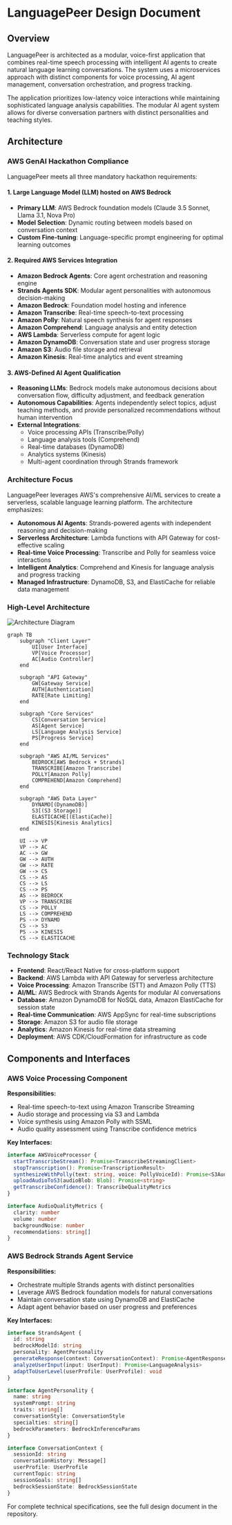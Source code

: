 # LanguagePeer Design Document

## Overview

LanguagePeer is architected as a modular, voice-first application that combines real-time speech processing with intelligent AI agents to create natural language learning conversations. The system uses a microservices approach with distinct components for voice processing, AI agent management, conversation orchestration, and progress tracking.

The application prioritizes low-latency voice interactions while maintaining sophisticated language analysis capabilities. The modular AI agent system allows for diverse conversation partners with distinct personalities and teaching styles.

## Architecture

### AWS GenAI Hackathon Compliance

LanguagePeer meets all three mandatory hackathon requirements:

#### 1. Large Language Model (LLM) hosted on AWS Bedrock
- **Primary LLM**: AWS Bedrock foundation models (Claude 3.5 Sonnet, Llama 3.1, Nova Pro)
- **Model Selection**: Dynamic routing between models based on conversation context
- **Custom Fine-tuning**: Language-specific prompt engineering for optimal learning outcomes

#### 2. Required AWS Services Integration
- **Amazon Bedrock Agents**: Core agent orchestration and reasoning engine
- **Strands Agents SDK**: Modular agent personalities with autonomous decision-making
- **Amazon Bedrock**: Foundation model hosting and inference
- **Amazon Transcribe**: Real-time speech-to-text processing
- **Amazon Polly**: Natural speech synthesis for agent responses
- **Amazon Comprehend**: Language analysis and entity detection
- **AWS Lambda**: Serverless compute for agent logic
- **Amazon DynamoDB**: Conversation state and user progress storage
- **Amazon S3**: Audio file storage and retrieval
- **Amazon Kinesis**: Real-time analytics and event streaming

#### 3. AWS-Defined AI Agent Qualification
- **Reasoning LLMs**: Bedrock models make autonomous decisions about conversation flow, difficulty adjustment, and feedback generation
- **Autonomous Capabilities**: Agents independently select topics, adjust teaching methods, and provide personalized recommendations without human intervention
- **External Integrations**: 
  - Voice processing APIs (Transcribe/Polly)
  - Language analysis tools (Comprehend)
  - Real-time databases (DynamoDB)
  - Analytics systems (Kinesis)
  - Multi-agent coordination through Strands framework

### Architecture Focus

LanguagePeer leverages AWS's comprehensive AI/ML services to create a serverless, scalable language learning platform. The architecture emphasizes:

- **Autonomous AI Agents**: Strands-powered agents with independent reasoning and decision-making
- **Serverless Architecture**: Lambda functions with API Gateway for cost-effective scaling
- **Real-time Voice Processing**: Transcribe and Polly for seamless voice interactions
- **Intelligent Analytics**: Comprehend and Kinesis for language analysis and progress tracking
- **Managed Infrastructure**: DynamoDB, S3, and ElastiCache for reliable data management

### High-Level Architecture

![Architecture Diagram](architecture-diagram.png)

```mermaid
graph TB
    subgraph "Client Layer"
        UI[User Interface]
        VP[Voice Processor]
        AC[Audio Controller]
    end
    
    subgraph "API Gateway"
        GW[Gateway Service]
        AUTH[Authentication]
        RATE[Rate Limiting]
    end
    
    subgraph "Core Services"
        CS[Conversation Service]
        AS[Agent Service]
        LS[Language Analysis Service]
        PS[Progress Service]
    end
    
    subgraph "AWS AI/ML Services"
        BEDROCK[AWS Bedrock + Strands]
        TRANSCRIBE[Amazon Transcribe]
        POLLY[Amazon Polly]
        COMPREHEND[Amazon Comprehend]
    end
    
    subgraph "AWS Data Layer"
        DYNAMO[(DynamoDB)]
        S3[(S3 Storage)]
        ELASTICACHE[(ElastiCache)]
        KINESIS[Kinesis Analytics]
    end
    
    UI --> VP
    VP --> AC
    AC --> GW
    GW --> AUTH
    GW --> RATE
    GW --> CS
    CS --> AS
    CS --> LS
    CS --> PS
    AS --> BEDROCK
    VP --> TRANSCRIBE
    CS --> POLLY
    LS --> COMPREHEND
    PS --> DYNAMO
    CS --> S3
    PS --> KINESIS
    CS --> ELASTICACHE
```

### Technology Stack

- **Frontend**: React/React Native for cross-platform support
- **Backend**: AWS Lambda with API Gateway for serverless architecture
- **Voice Processing**: Amazon Transcribe (STT) and Amazon Polly (TTS)
- **AI/ML**: AWS Bedrock with Strands Agents for modular AI conversations
- **Database**: Amazon DynamoDB for NoSQL data, Amazon ElastiCache for session state
- **Real-time Communication**: AWS AppSync for real-time subscriptions
- **Storage**: Amazon S3 for audio file storage
- **Analytics**: Amazon Kinesis for real-time data streaming
- **Deployment**: AWS CDK/CloudFormation for infrastructure as code

## Components and Interfaces

### AWS Voice Processing Component

**Responsibilities:**
- Real-time speech-to-text using Amazon Transcribe Streaming
- Audio storage and processing via S3 and Lambda
- Voice synthesis using Amazon Polly with SSML
- Audio quality assessment using Transcribe confidence metrics

**Key Interfaces:**
```typescript
interface AWSVoiceProcessor {
  startTranscribeStream(): Promise<TranscribeStreamingClient>
  stopTranscription(): Promise<TranscriptionResult>
  synthesizeWithPolly(text: string, voice: PollyVoiceId): Promise<S3AudioUrl>
  uploadAudioToS3(audioBlob: Blob): Promise<string>
  getTranscribeConfidence(): TranscribeQualityMetrics
}

interface AudioQualityMetrics {
  clarity: number
  volume: number
  backgroundNoise: number
  recommendations: string[]
}
```

### AWS Bedrock Strands Agent Service

**Responsibilities:**
- Orchestrate multiple Strands agents with distinct personalities
- Leverage AWS Bedrock foundation models for natural conversations
- Maintain conversation state using DynamoDB and ElastiCache
- Adapt agent behavior based on user progress and preferences

**Key Interfaces:**
```typescript
interface StrandsAgent {
  id: string
  bedrockModelId: string
  personality: AgentPersonality
  generateResponse(context: ConversationContext): Promise<AgentResponse>
  analyzeUserInput(input: UserInput): Promise<LanguageAnalysis>
  adaptToUserLevel(userProfile: UserProfile): void
}

interface AgentPersonality {
  name: string
  systemPrompt: string
  traits: string[]
  conversationStyle: ConversationStyle
  specialties: string[]
  bedrockParameters: BedrockInferenceParams
}

interface ConversationContext {
  sessionId: string
  conversationHistory: Message[]
  userProfile: UserProfile
  currentTopic: string
  sessionGoals: string[]
  bedrockSessionState: BedrockSessionState
}
```

For complete technical specifications, see the full design document in the repository.